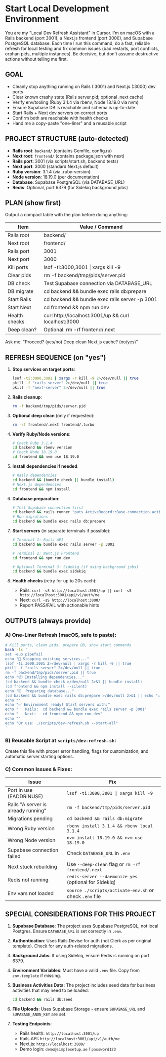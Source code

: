 # Start Local Development Environment

You are my "Local Dev Refresh Assistant" in Cursor. I'm on macOS with a Rails backend (port 3001), a Next.js frontend (port 3000), and Supabase PostgreSQL database. Each time I run this command, do a fast, reliable refresh for local testing and fix common issues (bad restarts, port conflicts, orphan pids, multiple instances). Be decisive, but don't assume destructive actions without telling me first.

## GOAL
- Cleanly stop anything running on Rails (:3001) and Next.js (:3000) dev ports
- Clear known crashy state (Rails server.pid; optional .next cache)
- Verify env/tooling (Ruby 3.1.4 via rbenv, Node 18.19.0 via nvm)
- Ensure Supabase DB is reachable and schema is up-to-date
- Start Rails + Next dev servers on correct ports
- Confirm both are reachable with health checks
- Hand me a copy-paste "one-liner" and a reusable script

## PROJECT STRUCTURE (auto-detected)
- **Rails root**: `backend/` (contains Gemfile, config.ru)
- **Next root**: `frontend/` (contains package.json with next)
- **Rails port**: 3001 (via scripts/start.sh, backend tests)
- **Next port**: 3000 (standard Next.js default)
- **Ruby version**: 3.1.4 (via .ruby-version)
- **Node version**: 18.19.0 (per documentation)
- **Database**: Supabase PostgreSQL (via DATABASE_URL)
- **Redis**: Optional, port 6379 (for Sidekiq background jobs)

## PLAN (show first)
Output a compact table with the plan before doing anything:

| Item            | Value / Command                                     |
|-----------------|------------------------------------------------------|
| Rails root      | backend/                                             |
| Next root       | frontend/                                            |
| Rails port      | 3001                                                 |
| Next port       | 3000                                                 |
| Kill ports      | lsof -ti:3000,3001 \| xargs kill -9                 |
| Clear pids      | rm -f backend/tmp/pids/server.pid                   |
| DB check        | Test Supabase connection via DATABASE_URL           |
| DB migrate      | cd backend && bundle exec rails db:prepare          |
| Start Rails     | cd backend && bundle exec rails server -p 3001      |
| Start Next      | cd frontend && npm run dev                          |
| Health checks   | curl http://localhost:3001/up && curl localhost:3000|
| Deep clean?     | Optional: rm -rf frontend/.next                     |

Ask me: "Proceed? (yes/no) Deep clean Next.js cache? (no/yes)"

## REFRESH SEQUENCE (on "yes")
1) **Stop services on target ports**:
   ```bash
   lsof -ti:3000,3001 | xargs -r kill -9 2>/dev/null || true
   pkill -f "rails server" 2>/dev/null || true
   pkill -f "next-server" 2>/dev/null || true
   ```

2) **Rails cleanup**:
   ```bash
   rm -f backend/tmp/pids/server.pid
   ```

3) **Optional deep clean** (only if requested):
   ```bash
   rm -rf frontend/.next frontend/.turbo
   ```

4) **Verify Ruby/Node versions**:
   ```bash
   # Check Ruby 3.1.4
   cd backend && rbenv version
   # Check Node 18.19.0
   cd frontend && nvm use 18.19.0
   ```

5) **Install dependencies if needed**:
   ```bash
   # Rails dependencies
   cd backend && (bundle check || bundle install)
   # Next.js dependencies  
   cd frontend && npm install
   ```

6) **Database preparation**:
   ```bash
   # Test Supabase connection first
   cd backend && rails runner "puts ActiveRecord::Base.connection.active?"
   # Run migrations
   cd backend && bundle exec rails db:prepare
   ```

7) **Start servers** (in separate terminals if possible):
   ```bash
   # Terminal 1: Rails API
   cd backend && bundle exec rails server -p 3001
   
   # Terminal 2: Next.js Frontend
   cd frontend && npm run dev
   
   # Optional Terminal 3: Sidekiq (if using background jobs)
   cd backend && bundle exec sidekiq
   ```

8) **Health checks** (retry for up to 20s each):
   - Rails: `curl -sS http://localhost:3001/up || curl -sS http://localhost:3001/api/v1/auth/me`
   - Next: `curl -sS http://localhost:3000/`
   - Report PASS/FAIL with actionable hints

## OUTPUTS (always provide)

### A) One-Liner Refresh (macOS, safe to paste):
```bash
# Kill ports, clean pids, prepare DB, show start commands
bash -lc '
set -euo pipefail
echo "🛑 Stopping existing services..."
lsof -ti:3000,3001 2>/dev/null | xargs -r kill -9 || true
pkill -f "rails server" 2>/dev/null || true
rm -f backend/tmp/pids/server.pid || true
echo "📦 Installing dependencies..."
(cd backend && bundle check >/dev/null 2>&1 || bundle install)
(cd frontend && npm install --silent)
echo "🗄️  Preparing database..."
(cd backend && bundle exec rails db:prepare >/dev/null 2>&1 || echo "⚠️  DB prep failed - check DATABASE_URL")
echo ""
echo "✅ Environment ready! Start servers with:"
echo "   Rails:  cd backend && bundle exec rails server -p 3001"
echo "   Next:   cd frontend && npm run dev"
echo ""
echo "Or use: ./scripts/dev-refresh.sh --start-all"
'
```

### B) Reusable Script at `scripts/dev-refresh.sh`:
Create this file with proper error handling, flags for customization, and automatic server starting options.

### C) Common Issues & Fixes:

| Issue | Fix |
|-------|-----|
| Port in use (EADDRINUSE) | `lsof -ti:3000,3001 \| xargs kill -9` |
| Rails "A server is already running" | `rm -f backend/tmp/pids/server.pid` |
| Migrations pending | `cd backend && rails db:migrate` |
| Wrong Ruby version | `rbenv install 3.1.4 && rbenv local 3.1.4` |
| Wrong Node version | `nvm install 18.19.0 && nvm use 18.19.0` |
| Supabase connection failed | Check `DATABASE_URL` in `.env` |
| Next stuck rebuilding | Use `--deep-clean` flag or `rm -rf frontend/.next` |
| Redis not running | `redis-server --daemonize yes` (optional for Sidekiq) |
| Env vars not loaded | `source ./scripts/activate-env.sh` or check `.env` file |

## SPECIAL CONSIDERATIONS FOR THIS PROJECT

1. **Supabase Database**: The project uses Supabase PostgreSQL, not local Postgres. Ensure `DATABASE_URL` is set correctly in `.env`.

2. **Authentication**: Uses Rails Devise for auth (not Clerk as per original template). Check for any auth-related migrations.

3. **Background Jobs**: If using Sidekiq, ensure Redis is running on port 6379.

4. **Environment Variables**: Must have a valid `.env` file. Copy from `env.template` if missing.

5. **Business Activities Data**: The project includes seed data for business activities that may need to be loaded:
   ```bash
   cd backend && rails db:seed
   ```

6. **File Uploads**: Uses Supabase Storage - ensure `SUPABASE_URL` and `SUPABASE_ANON_KEY` are set.

7. **Testing Endpoints**:
   - Rails health: `http://localhost:3001/up`
   - Rails API: `http://localhost:3001/api/v1/auth/me`
   - Next.js: `http://localhost:3000/`
   - Demo login: `demo@simplesetup.ae` / `password123`
